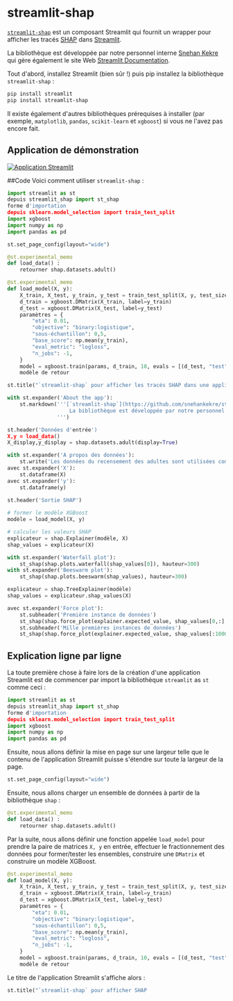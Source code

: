 # streamlit-shap

[`streamlit-shap`](https://github.com/snehankekre/streamlit-shap) est un composant Streamlit qui fournit un wrapper pour afficher les tracés [SHAP](https://github.com/slundberg/shap) dans [Streamlit](https://streamlit.io/).

La bibliothèque est développée par notre personnel interne [Snehan Kekre](https://github.com/snehankekre) qui gère également le site Web [Streamlit Documentation](https://docs.streamlit.io/).

Tout d'abord, installez Streamlit (bien sûr !) puis pip installez la bibliothèque `streamlit-shap` :
```bash
pip install streamlit
pip install streamlit-shap
```

Il existe également d'autres bibliothèques prérequises à installer (par exemple, `matplotlib`, `pandas`, `scikit-learn` et `xgboost`) si vous ne l'avez pas encore fait.


## Application de démonstration

[![Application Streamlit](https://static.streamlit.io/badges/streamlit_badge_black_white.svg)](https://share.streamlit.io/dataprofessor/streamlit-shap/)

##Code
Voici comment utiliser `streamlit-shap` :
```python
import streamlit as st
depuis streamlit_shap import st_shap
forme d'importation
depuis sklearn.model_selection import train_test_split
import xgboost
import numpy as np
import pandas as pd

st.set_page_config(layout="wide")

@st.experimental_memo
def load_data() :
    retourner shap.datasets.adult()

@st.experimental_memo
def load_model(X, y):
    X_train, X_test, y_train, y_test = train_test_split(X, y, test_size=0.2, random_state=7)
    d_train = xgboost.DMatrix(X_train, label=y_train)
    d_test = xgboost.DMatrix(X_test, label=y_test)
    paramètres = {
        "eta": 0.01,
        "objective": "binary:logistique",
        "sous-échantillon": 0,5,
        "base_score": np.mean(y_train),
        "eval_metric": "logloss",
        "n_jobs": -1,
    }
    model = xgboost.train(params, d_train, 10, evals = [(d_test, "test")], verbose_eval=100, early_stopping_rounds=20)
    modèle de retour

st.title("`streamlit-shap` pour afficher les tracés SHAP dans une application Streamlit")

with st.expander('About the app'):
    st.markdown('''[`streamlit-shap`](https://github.com/snehankekre/streamlit-shap) est un composant Streamlit qui fournit un wrapper pour afficher [SHAP](https://github.com /slundberg/shap) tracés dans [Streamlit](https://streamlit.io/).
                    La bibliothèque est développée par notre personnel interne [Snehan Kekre](https://github.com/snehankekre) qui gère également le site Web [Streamlit Documentation](https://docs.streamlit.io/).
                ''')

st.header('Données d'entrée')
X,y = load_data()
X_display,y_display = shap.datasets.adult(display=True)

with st.expander('A propos des données'):
    st.write('Les données du recensement des adultes sont utilisées comme exemple de jeu de données.')
avec st.expander('X'):
    st.dataframe(X)
avec st.expander('y'):
    st.dataframe(y)

st.header('Sortie SHAP')
 
# former le modèle XGBoost
modèle = load_model(X, y)

# calculer les valeurs SHAP
explicateur = shap.Explainer(modèle, X)
shap_values ​​= explicateur(X)

with st.expander('Waterfall plot'):
    st_shap(shap.plots.waterfall(shap_values[0]), hauteur=300)
with st.expander('Beeswarm plot'):
    st_shap(shap.plots.beeswarm(shap_values), hauteur=300)

explicateur = shap.TreeExplainer(modèle)
shap_values ​​= explicateur.shap_values(X)

avec st.expander('Force plot'):
    st.subheader('Première instance de données')
    st_shap(shap.force_plot(explainer.expected_value, shap_values[0,:], X_display.iloc[0,:]), hauteur=200, largeur=1000)
    st.subheader('Mille premières instances de données')
    st_shap(shap.force_plot(explainer.expected_value, shap_values[:1000,:], X_display.iloc[:1000,:]), hauteur=400, largeur=1000)
```

## Explication ligne par ligne
La toute première chose à faire lors de la création d'une application Streamlit est de commencer par import la bibliothèque `streamlit` as `st` comme ceci :
```python
import streamlit as st
depuis streamlit_shap import st_shap
forme d'importation
depuis sklearn.model_selection import train_test_split
import xgboost
import numpy as np
import pandas as pd
```

Ensuite, nous allons définir la mise en page sur une largeur telle que le contenu de l'application Streamlit puisse s'étendre sur toute la largeur de la page.
```python
st.set_page_config(layout="wide")
```

Ensuite, nous allons charger un ensemble de données à partir de la bibliothèque `shap` :
```python
@st.experimental_memo
def load_data() :
    retourner shap.datasets.adult()
```

Par la suite, nous allons définir une fonction appelée `load_model` pour prendre la paire de matrices `X, y` en entrée, effectuer le fractionnement des données pour former/tester les ensembles, construire une `DMatrix` et construire un modèle XGBoost.
```python
@st.experimental_memo
def load_model(X, y):
    X_train, X_test, y_train, y_test = train_test_split(X, y, test_size=0.2, random_state=7)
    d_train = xgboost.DMatrix(X_train, label=y_train)
    d_test = xgboost.DMatrix(X_test, label=y_test)
    paramètres = {
        "eta": 0.01,
        "objective": "binary:logistique",
        "sous-échantillon": 0,5,
        "base_score": np.mean(y_train),
        "eval_metric": "logloss",
        "n_jobs": -1,
    }
    model = xgboost.train(params, d_train, 10, evals = [(d_test, "test")], verbose_eval=100, early_stopping_rounds=20)
    modèle de retour
```

Le titre de l'application Streamlit s'affiche alors :
```python
st.title("`streamlit-shap` pour afficher SHAP